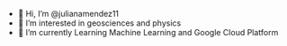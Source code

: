 - 👋 Hi, I’m @julianamendez11
- 👀 I’m interested in geosciences and physics
- 🌱 I’m currently Learning Machine Learning and Google Cloud Platform


<!---
julianamendez11/julianamendez11 is a ✨ special ✨ repository because its `README.md` (this file) appears on your GitHub profile.
You can click the Preview link to take a look at your changes.
--->
